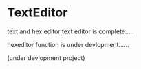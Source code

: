 # TextEditor
text and hex editor
text editor is complete.....

hexeditor function is under devlopment......

(under devlopment project)
